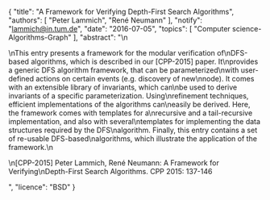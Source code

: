 {
    "title": "A Framework for Verifying Depth-First Search Algorithms",
    "authors": [
        "Peter Lammich",
        "René Neumann"
    ],
    "notify": "lammich@in.tum.de",
    "date": "2016-07-05",
    "topics": [
        "Computer science-Algorithms-Graph"
    ],
    "abstract": "\n<p>\nThis entry presents a framework for the modular verification of\nDFS-based algorithms, which is described in our [CPP-2015] paper. It\nprovides a generic DFS algorithm framework, that can be parameterized\nwith user-defined actions on certain events (e.g. discovery of new\nnode).  It comes with an extensible library of invariants, which can\nbe used to derive invariants of a specific parameterization.  Using\nrefinement techniques, efficient implementations of the algorithms can\neasily be derived. Here, the framework comes with templates for a\nrecursive and a tail-recursive implementation, and also with several\ntemplates for implementing the data structures required by the DFS\nalgorithm.  Finally, this entry contains a set of re-usable DFS-based\nalgorithms, which illustrate the application of the framework.\n</p><p>\n[CPP-2015] Peter Lammich, René Neumann: A Framework for Verifying\nDepth-First Search Algorithms. CPP 2015: 137-146</p>",
    "licence": "BSD"
}